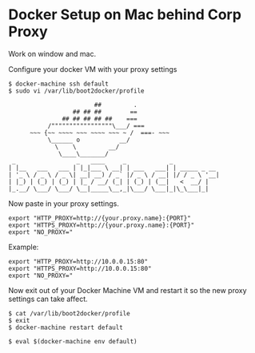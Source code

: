 # Docker Setup on Mac behind Corp Proxy

Work on window and mac.

Configure your docker VM with your proxy settings

```
$ docker-machine ssh default
$ sudo vi /var/lib/boot2docker/profile
```

```
                        ##         .
                  ## ## ##        ==
               ## ## ## ## ##    ===
           /"""""""""""""""""\___/ ===
      ~~~ {~~ ~~~~ ~~~ ~~~~ ~~~ ~ /  ===- ~~~
           \______ o           __/
             \    \         __/
              \____\_______/
 _                 _   ____     _            _
| |__   ___   ___ | |_|___ \ __| | ___   ___| | _____ _ __
| '_ \ / _ \ / _ \| __| __) / _` |/ _ \ / __| |/ / _ \ '__|
| |_) | (_) | (_) | |_ / __/ (_| | (_) | (__|   <  __/ |
|_.__/ \___/ \___/ \__|_____\__,_|\___/ \___|_|\_\___|_|
```

Now paste in your proxy settings.

```
export "HTTP_PROXY=http://{your.proxy.name}:{PORT}"
export "HTTPS_PROXY=http://{your.proxy.name}:{PORT}"
export "NO_PROXY="
```

Example:
```
export "HTTP_PROXY=http://10.0.0.15:80"
export "HTTPS_PROXY=http://10.0.0.15:80"
export "NO_PROXY="
```

Now exit out of your Docker Machine VM and restart it so the new proxy settings can take affect.

```
$ cat /var/lib/boot2docker/profile
$ exit
$ docker-machine restart default
```

```
$ eval $(docker-machine env default)
```
